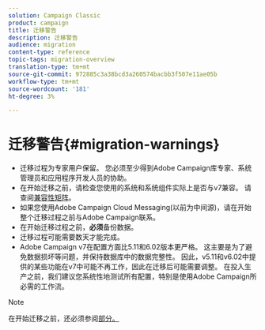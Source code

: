 ```yaml
---
solution: Campaign Classic
product: campaign
title: 迁移警告
description: 迁移警告
audience: migration
content-type: reference
topic-tags: migration-overview
translation-type: tm+mt
source-git-commit: 972885c3a38bcd3a260574bacbb3f507e11ae05b
workflow-type: tm+mt
source-wordcount: '181'
ht-degree: 3%

---
```



# 迁移警告{#migration-warnings}

* 迁移过程为专家用户保留。 您必须至少得到Adobe Campaign库专家、系统管理员和应用程序开发人员的协助。
* 在开始迁移之前，请检查您使用的系统和系统组件实际上是否与v7兼容。 请查阅[兼容性矩阵](../../rn/using/compatibility-matrix.md)。
* 如果您使用Adobe Campaign Cloud Messaging(以前为中间源)，请在开始整个迁移过程之前与Adobe Campaign联系。
* 在开始迁移过程之前，**必须**&#x200B;备份数据。
* 迁移过程可能需要数天才能完成。
* Adobe Campaign v7在配置方面比5.11和6.02版本更严格。 这主要是为了避免数据损坏等问题，并保持数据库中的数据完整性。 因此，v5.11和v6.02中提供的某些功能在v7中可能不再工作，因此在迁移后可能需要调整。 在投入生产之前，我们建议您系统性地测试所有配置，特别是使用Adobe Campaign所必需的工作流。

>[!NOTE]
>
>在开始迁移之前，还必须参阅[部分。](../../migration/using/before-starting-migration.md)

